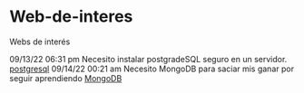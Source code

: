 # Web-de-interes
Webs de interés

09/13/22 06:31 pm Necesito instalar postgradeSQL seguro en un servidor.
[postgresql](https://computingforgeeks.com/installing-postgresql-database-server-on-ubuntu/)
09/14/22 00:21 am Necesito MongoDB para saciar mis ganar por seguir aprendiendo [MongoDB](https://techviewleo.com/install-mongodb-on-ubuntu-linux/) 
